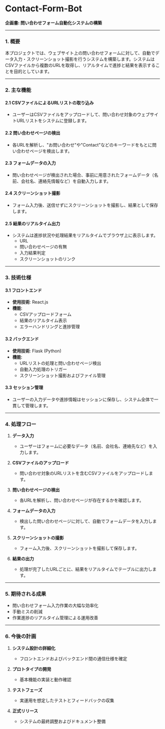 # Contact-Form-Bot


**企画書: 問い合わせフォーム自動化システムの構築**

---

### 1. 概要
本プロジェクトでは、ウェブサイト上の問い合わせフォームに対して、自動でデータ入力・スクリーンショット撮影を行うシステムを構築します。システムはCSVファイルから複数のURLを取得し、リアルタイムで進捗と結果を表示することを目的としています。

---

### 2. 主な機能

#### 2.1 CSVファイルによるURLリストの取り込み
- ユーザーはCSVファイルをアップロードして、問い合わせ対象のウェブサイトURLリストをシステムに登録します。

#### 2.2 問い合わせページの検出
- 各URLを解析し、"お問い合わせ"や"Contact"などのキーワードをもとに問い合わせページを検出します。

#### 2.3 フォームデータの入力
- 問い合わせページが検出された場合、事前に用意されたフォームデータ（名前、会社名、連絡先情報など）を自動入力します。

#### 2.4 スクリーンショット撮影
- フォーム入力後、送信せずにスクリーンショットを撮影し、結果として保存します。

#### 2.5 結果のリアルタイム出力
- システムは進捗状況や処理結果をリアルタイムでブラウザ上に表示します。
    - URL
    - 問い合わせページの有無
    - 入力結果判定
    - スクリーンショットのリンク

---

### 3. 技術仕様

#### 3.1 フロントエンド
- **使用技術**: React.js
- **機能**:
    - CSVアップロードフォーム
    - 結果のリアルタイム表示
    - エラーハンドリングと進捗管理

#### 3.2 バックエンド
- **使用技術**: Flask (Python)
- **機能**:
    - URLリストの処理と問い合わせページ検出
    - 自動入力処理のトリガー
    - スクリーンショット撮影およびファイル管理

#### 3.3 セッション管理
- ユーザーの入力データや進捗情報はセッションに保存し、システム全体で一貫して管理します。

---

### 4. 処理フロー

1. **データ入力**
   - ユーザーはフォームに必要なデータ（名前、会社名、連絡先など）を入力します。
   
2. **CSVファイルのアップロード**
   - 問い合わせ対象のURLリストを含むCSVファイルをアップロードします。

3. **問い合わせページの検出**
   - 各URLを解析し、問い合わせページが存在するかを確認します。

4. **フォームデータの入力**
   - 検出した問い合わせページに対して、自動でフォームデータを入力します。

5. **スクリーンショットの撮影**
   - フォーム入力後、スクリーンショットを撮影して保存します。

6. **結果の出力**
   - 処理が完了したURLごとに、結果をリアルタイムでテーブルに出力します。

---

### 5. 期待される成果

- 問い合わせフォーム入力作業の大幅な効率化
- 手動ミスの削減
- 作業進捗のリアルタイム管理による運用改善

---

### 6. 今後の計画

1. **システム設計の詳細化**
   - フロントエンドおよびバックエンド間の通信仕様を確定

2. **プロトタイプの開発**
   - 基本機能の実装と動作確認

3. **テストフェーズ**
   - 実運用を想定したテストとフィードバックの収集

4. **正式リリース**
   - システムの最終調整およびドキュメント整備
